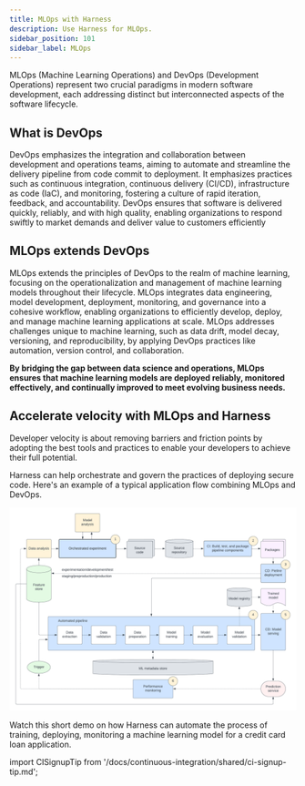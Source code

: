 ```yaml
---
title: MLOps with Harness
description: Use Harness for MLOps.
sidebar_position: 101
sidebar_label: MLOps
---
```


MLOps (Machine Learning Operations) and DevOps (Development Operations) represent two crucial paradigms in modern software development, each addressing distinct but interconnected aspects of the software lifecycle.

## What is DevOps

DevOps emphasizes the integration and collaboration between development and operations teams, aiming to automate and streamline the delivery pipeline from code commit to deployment. It emphasizes practices such as continuous integration, continuous delivery (CI/CD), infrastructure as code (IaC), and monitoring, fostering a culture of rapid iteration, feedback, and accountability. DevOps ensures that software is delivered quickly, reliably, and with high quality, enabling organizations to respond swiftly to market demands and deliver value to customers efficiently

## MLOps extends DevOps

MLOps extends the principles of DevOps to the realm of machine learning, focusing on the operationalization and management of machine learning models throughout their lifecycle. MLOps integrates data engineering, model development, deployment, monitoring, and governance into a cohesive workflow, enabling organizations to efficiently develop, deploy, and manage machine learning applications at scale. MLOps addresses challenges unique to machine learning, such as data drift, model decay, versioning, and reproducibility, by applying DevOps practices like automation, version control, and collaboration.

**By bridging the gap between data science and operations, MLOps ensures that machine learning models are deployed reliably, monitored effectively, and continually improved to meet evolving business needs.**

## Accelerate velocity with MLOps and Harness

Developer velocity is about removing barriers and friction points by adopting the best tools and practices to enable your developers to achieve their full potential.

Harness can help orchestrate and govern the practices of deploying secure code. Here's an example of a typical application flow combining MLOps and DevOps.

![MLOps process diagram](./static/mlops.png)

Watch this short demo on how Harness can automate the process of training, deploying, monitoring a machine learning model for a credit card loan application.

<DocVideo src="https://www.youtube.com/watch?v=T6O7m15O-VQ" />

import CISignupTip from '/docs/continuous-integration/shared/ci-signup-tip.md';

<CISignupTip />
